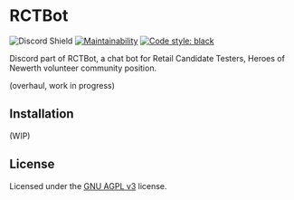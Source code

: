 # RCTBot

![Discord Shield](https://discordapp.com/api/guilds/210131920611311616/widget.png?style=shield)
[![Maintainability](https://api.codeclimate.com/v1/badges/4ed47a9dcca4dbba7947/maintainability)](https://codeclimate.com/github/djuresic/rctbot-discord/maintainability)
[![Code style: black](https://img.shields.io/badge/code%20style-black-000000.svg)](https://github.com/psf/black)

Discord part of RCTBot, a chat bot for Retail Candidate Testers, Heroes of Newerth volunteer community position.

(overhaul, work in progress)

## Installation

(WIP)

## License

Licensed under the [GNU AGPL v3](https://www.gnu.org/licenses/agpl-3.0.html) license.

